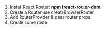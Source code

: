 1. Install React Router: **npm i react-router-dom**
1. Create a Router use createBrowserRouter
1. Add RouterProvider & pass router props
1. Create some route
